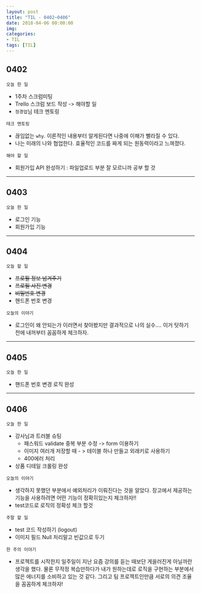 ```yaml
---
layout: post
title: "TIL - 0402~0406"
date: 2018-04-06 00:00:00
img:
categories:
- TIL
tags: [TIL]
---
```


## 0402

`오늘 한 일`
- 1주차 스크럼미팅
- Trello 스크럼 보드 작성 -> 해야할 일
- `정경업`님 테크 멘토링

`테크 멘토링`
- 끊임없는 `why`. 이론적인 내용부터 알게된다면 나중에 이해가 빨라질 수 있다.
- 나는 미래의 나와 협업한다. 효율적인 코드를 짜게 되는 원동력이라고 느껴졌다.

`해야 할 일`
- 회원가입 API 완성하기 : 파일업로드 부분 잘 모르니까 공부 할 것

---

## 0403
`오늘 한 일`
- 로그인 기능
- 회원가입 기능

---

## 0404
`오늘 할 일`
- <s>프로필 정보 넘겨주기</s>
- <s>프로필 사진 변경</s>
- <s>비밀번호 변경</s>
- 핸드폰 번호 변경

`오늘의 이야기`
- 로그인이 왜 안되는가 이러면서 찾아봤지만 결과적으로 나의 실수.... 이거 탓하기 전에 내꺼부터
꼼꼼하게 체크하자.

----

## 0405

`오늘 한 일`
- 핸드폰 번호 변경 로직 완성

---

## 0406

`오늘 한 일`
- 강사님과 트러블 슈팅
  - 패스워드 validate 중복 부분 수정 -> form 이용하기
  - 이미지 여러개 저장할 때 - > 테이블 하나 만들고 외래키로 사용하기
  - 400에러 처리
- 상품 디테일 크롤링 완성

`오늘의 이야기`
- 생각하지 못했던 부분에서 예외처리가 이뤄진다는 것을 알았다. 장고에서 제공하는
기능을 사용하려면 어떤 기능이 정확히있는지 체크하자!!
- test코드로 로직의 정확성 체크 할것

`주말 할 일`
- test 코드 작성하기 (logout)
- 이미지 필드 Null 처리말고 빈값으로 두기

`한 주의 이야기`
- 프로젝트를 시작한지 일주일이 지난 요즘 강의를 듣는 때보단 게을러진게 아닐까란 생각을 했다.
물론 무작정 복습만하다가 내가 원하는데로 로직을 구현하는 부분에서 많은 에너지를 소비하고 있는 것 같다.
그리고 팀 프로젝트인만큼 서로의 의견 조율을 꼼꼼하게 체크하자!
